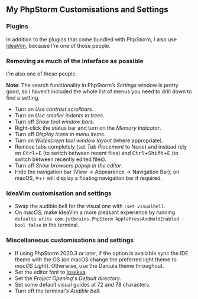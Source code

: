 <!--
  # This file is distributed under under the Creative Commons
  # Attribution 4.0 International License. To view a copy of this
  # license, please visit <http://creativecommons.org/licenses/by/4.0/>.

  description: Read Damien Dart's notes on setting up and using PhpStorm.
  title: PhpStorm Notes
  twigTemplate: .templates/notes-base.html.twig
-->

My PhpStorm Customisations and Settings
---------------------------------------

### Plugins

In addition to the plugins that come bundled with PhpStorm, I also use
[IdeaVim][1], because I'm one of those people.

[1]: <https://github.com/JetBrains/ideavim>

### Removing as much of the interface as possible

I'm also one of these people.

<div class="admonition admonition--info">
  <p><b>Note</b>: The search functionality in PhpStorm’s
    <em>Settings</em> window is pretty good, so I haven’t included the
    whole list of menus you need to drill down to find a setting.</p>
</div>

  - Turn on *Use contrast scrollbars*.
  - Turn on *Use smaller indents in trees*.
  - Turn off *Show tool window bars*.
  - Right-click the status bar and turn on the *Memory Indicator*.
  - Turn off *Display icons in menu items*.
  - Turn on *Widescreen tool window layout* (where appropriate).
  - Remove tabs completely (set *Tab Placement* to *None*) and instead
    rely on <kbd>Ctrl</kbd>+<kbd>E</kbd> (to switch between recent files)
    and <kbd>Ctrl</kbd>+<kbd>Shift</kbd>+<kbd>E</kbd> (to switch between
    recently edited files).
  - Turn off *Show browsers popup in the editor*.
  - Hide the navigation bar (<span class="os-menu-item">View</span>
    &rarr; <span class="os-menu-item">Appearance</span> &rarr;
    <span class="os-menu-item">Navigation Bar</span>); on macOS,
    <kbd>&#8984;</kbd>+<kbd>&uarr;</kbd> will display a floating
    navigation bar if required.

### IdeaVim customisation and settings

  - Swap the audible bell for the visual one with `:set visualbell`.
  - On macOS, make IdeaVim a more pleasant experience by running
    `defaults write com.jetbrains.PhpStorm ApplePressAndHoldEnabled
    -bool false` in the terminal.

### Miscellaneous customisations and settings

  - If using PhpStorm 2020.3 or later, if the option is available sync
    the IDE theme with the OS (on macOS change the preferred light theme
    to *macOS Light*). Otherwise, use the Darcula theme throughout.
  - Set the editor font to [Iosekva][2].
  - Set the *Project Opening*'s *Default directory*.
  - Set some default visual guides at 72 and 78 characters.
  - Turn off the terminal's *Audible bell*.

[2]: <https://typeof.net/Iosevka/>
